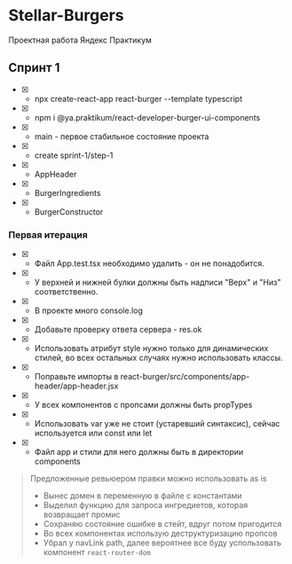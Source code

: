 # Stellar-Burgers
Проектная работа Яндекс Практикум

## Спринт 1

* [x] - npx create-react-app react-burger --template typescript
* [x] - npm i @ya.praktikum/react-developer-burger-ui-components 
* [x] - main - первое стабильное состояние проекта
* [x] - create sprint-1/step-1

* [x] - AppHeader
* [x] - BurgerIngredients
* [x] - BurgerConstructor

### Первая итерация
* [x] - Файл App.test.tsx необходимо удалить - он не понадобится.
* [x] - У верхней и нижней булки должны быть надписи "Верх" и "Низ" соответственно.
* [x] - В проекте много console.log
* [x] - Добавьте проверку ответа сервера - res.ok
* [x] - Использовать атрибут style нужно только для динамических стилей, во всех остальных случаях нужно использовать классы.
* [x] - Поправьте импорты в react-burger/src/components/app-header/app-header.jsx
* [x] - У всех компонентов с пропсами должны быть propTypes
* [x] - Использовать var уже не стоит (устаревший синтаксис), сейчас используется или const или let
* [x] - Файл app и стили для него должны быть в директории components

> Предложенные ревьюером правки можно использовать as is
>
> - Вынес домен в переменную в файле с константами
> - Выделил функцию для запроса ингредиетов, которая возвращает промис
> - Сохраняю состояние ошибке в стейт, вдруг потом пригодится
> - Во всех компонентах использую деструктуризацию пропсов
> - Убрал у  navLink path, далее вероятнее все буду успользовать компонент ```react-router-dom```